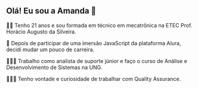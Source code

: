 ## Olá! Eu sou a Amanda 👋

✌🏻 Tenho 21 anos e sou formada em técnico em mecatrônica na ETEC Prof. Horácio Augusto da Silveira.

🔼 Depois de participar de uma imersão JavaScript da plataforma Alura, decidi mudar um pouco de carreira. 

👩🏻‍💼 Trabalho como analista de suporte júnior e faço o curso de Análise e Desenvolvimento de Sistemas na UNG.

👩🏻‍💼 Tenho vontade e curiosidade de trabalhar com Quality Assurance.
